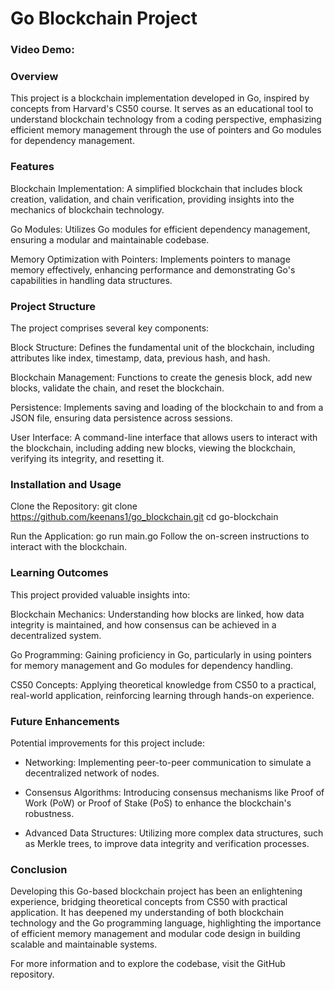 # Go Blockchain Project
### Video Demo:  
<URL HERE>

### Overview
This project is a blockchain implementation developed in Go, inspired by concepts from Harvard's CS50 course. It serves as an educational tool to understand blockchain technology from a coding perspective, emphasizing efficient memory management through the use of pointers and Go modules for dependency management.

### Features
Blockchain Implementation: A simplified blockchain that includes block creation, validation, and chain verification, providing insights into the mechanics of blockchain technology.

Go Modules: Utilizes Go modules for efficient dependency management, ensuring a modular and maintainable codebase.

Memory Optimization with Pointers: Implements pointers to manage memory effectively, enhancing performance and demonstrating Go's capabilities in handling data structures.

### Project Structure
The project comprises several key components:

Block Structure: 
Defines the fundamental unit of the blockchain, including attributes like index, timestamp, data, previous hash, and hash.

Blockchain Management: 
Functions to create the genesis block, add new blocks, validate the chain, and reset the blockchain.

Persistence: 
Implements saving and loading of the blockchain to and from a JSON file, ensuring data persistence across sessions.

User Interface: 
A command-line interface that allows users to interact with the blockchain, including adding new blocks, viewing the blockchain, verifying its integrity, and resetting it.

### Installation and Usage
Clone the Repository:
git clone https://github.com/keenans1/go_blockchain.git
cd go-blockchain

Run the Application:
go run main.go
Follow the on-screen instructions to interact with the blockchain.

### Learning Outcomes
This project provided valuable insights into:

Blockchain Mechanics: 
Understanding how blocks are linked, how data integrity is maintained, and how consensus can be achieved in a decentralized system.

Go Programming: 
Gaining proficiency in Go, particularly in using pointers for memory management and Go modules for dependency handling.

CS50 Concepts: 
Applying theoretical knowledge from CS50 to a practical, real-world application, reinforcing learning through hands-on experience.

### Future Enhancements
Potential improvements for this project include:

* Networking: Implementing peer-to-peer communication to simulate a decentralized network of nodes.

* Consensus Algorithms: Introducing consensus mechanisms like Proof of Work (PoW) or Proof of Stake (PoS) to enhance the blockchain's robustness.

* Advanced Data Structures: Utilizing more complex data structures, such as Merkle trees, to improve data integrity and verification processes.

### Conclusion
Developing this Go-based blockchain project has been an enlightening experience, bridging theoretical concepts from CS50 with practical application. It has deepened my understanding of both blockchain technology and the Go programming language, highlighting the importance of efficient memory management and modular code design in building scalable and maintainable systems.

For more information and to explore the codebase, visit the GitHub repository.